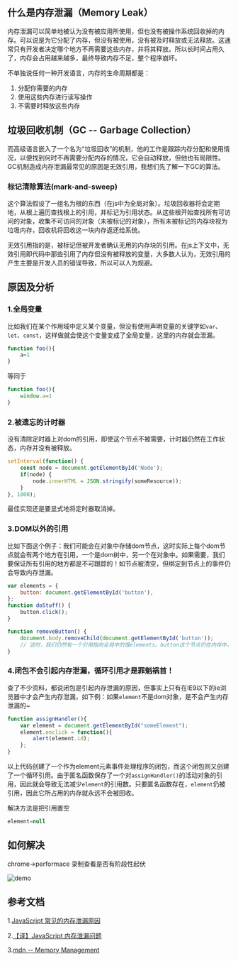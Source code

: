 ## 什么是内存泄漏（Memory Leak）
内存泄漏可以简单地被认为没有被应用所使用，但也没有被操作系统回收掉的内存。可以说是为它分配了内存，但没有被使用，没有被及时释放或无法释放。这通常只有开发者决定哪个地方不再需要这些内存，并将其释放。所以长时间占用久了，内存会占用越来越多，最终导致内存不足，整个程序崩坏。

不单独说任何一种开发语言，内存的生命周期都是：

1. 分配你需要的内存
2. 使用这些内存进行读写操作
3. 不需要时释放这些内存

## 垃圾回收机制（GC -- Garbage Collection）
而高级语言嵌入了一个名为“垃圾回收”的机制，他的工作是跟踪内存分配和使用情况，以便找到何时不再需要分配内存的情况，它会自动释放，但他也有局限性。GC机制造成内存泄漏最常见的原因是无效引用，我想们先了解一下GC的算法。
### 标记清除算法(mark-and-sweep)
这个算法假设了一组名为根的东西（在js中为全局对象）。垃圾回收器将会定期地，从根上遍历查找根上的引用，并标记为引用状态。从这些根开始查找所有可访问的对象，收集不可访问的对象（未被标记的对象），所有未被标记的内存块视为垃圾内存，回收机将回收这一块内存返还给系统。

无效引用指的是，被标记但被开发者确认无用的内存块的引用。在js上下文中，无效引用即代码中那些引用了内存但没有被释放的变量，大多数人认为，无效引用的产生主要是开发人员的错误导致，所以可以人为规避。
## 原因及分析
### 1.全局变量
比如我们在某个作用域中定义某个变量，但没有使用声明变量的关键字如`var`、`let`、`const`，这样做就会使这个变量变成了全局变量，这里的内存就会泄漏。
```js
function foo(){
    a=1 
}
```
等同于
```js
function foo(){
    window.a=1 
}
```
### 2.被遗忘的计时器
没有清除定时器上对dom的引用，即使这个节点不被需要，计时器仍然在工作状态，内存并没有被释放。
```js
setInterval(function() {
    const node = document.getElementById('Node');
    if(node) {
        node.innerHTML = JSON.stringify(someResource));
    }
}, 1000);
```
最佳实现还是要显式地将定时器取消掉。
### 3.DOM以外的引用
比如下面这个例子：我们可能会在对象中存储dom节点，这时实际上每个dom节点就会有两个地方在引用，一个是dom树中，另一个在对象中。如果需要，我们要保证所有引用的地方都是不可跟踪的！如节点被清空，但绑定到节点上的事件仍会导致内存泄漏。
```js
var elements = {
    button: document.getElementById('button'),
};
function doStuff() {
    button.click();
}

function removeButton() {
    document.body.removeChild(document.getElementById('button'));
    // 这时，我们仍然有一个引用指向全局中的饿elements。button这个节点仍在内存中，不会被回收。
}
```
### 4.闭包不会引起内存泄漏，循环引用才是罪魁祸首！
查了不少资料，都说闭包是引起内存泄漏的原因，但事实上只有在IE9以下的ie浏览器中才会产生内存泄漏，如下例：如果`element`不是dom对象，是不会产生内存泄漏的~
```js
function assignHandler(){
    var element = document.getElementById("someElement");
    element.onclick = function(){
        alert(element.id);
    };
}
```

以上代码创建了一个作为element元素事件处理程序的闭包，而这个闭包则又创建了一个循环引用。由于匿名函数保存了一个对`assignHandler()`的活动对象的引用，因此就会导致无法减少`element`的引用数。只要匿名函数存在，`element`仍被引用，因此它所占用的内存就永远不会被回收。


解决方法是把引用置空
```js
element=null
```
## 如何解决
chrome->performace 录制查看是否有阶段性起伏

![demo](http://chuantu.biz/t6/262/1521794248x-1566688706.png)
## 参考文档
1.[JavaScript 常见的内存泄漏原因](https://juejin.im/entry/58158abaa0bb9f005873a843)

2.[【译】JavaScript 内存泄漏问题](http://octman.com/blog/2016-06-28-four-types-of-leaks-in-your-javascript-code-and-how-to-get-rid-of-them/)

3.[mdn -- Memory Management](https://developer.mozilla.org/en-US/docs/Web/JavaScript/Memory_Management#Release_when_the_memory_is_not_needed_anymore)